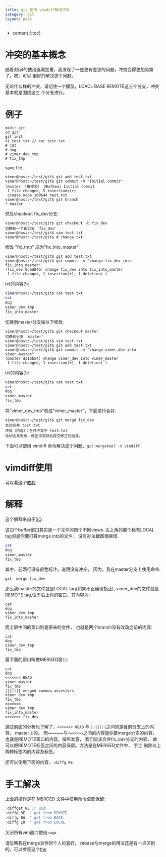 ```yaml
---
title: git 使用 vimdiff解决冲突
category: git
layout: post
---
```

* content
{:toc}

# 冲突的基本概念
随着对git的使用逐渐加重，我发现了一些更有意思的问题，冲突变得更加频繁了，嗯，可以
很好的解决这个问题。

无论什么样的冲突，请记住一个模型，LOACL BASE REMOTE这三个分支，冲突基本就是围绕这三
个分支进行。

# 例子

```git
mkdir git
cd git
git init
vi test.txt // cat test.txt
# cat
# dog
# vimer_dev_tmp
# fix_tmp
```

save file.

```git
vimer@host:~/test/git$ git add test.txt
vimer@host:~/test/git$ git commit -m "Initial commit"
[master （根提交） 30a7bea] Initial commit
 1 file changed, 5 insertions(+)
 create mode 100644 test.txt
vimer@host:~/test/git$ git branch
* master
```
然后checkout fix_dev分支:

```git
vimer@host:~/test/git$ git checkout -b fix_dev
切换到一个新分支 'fix_dev'
vimer@host:~/test/git$ vim test.txt
vimer@host:~/test/git$ # change txt
```
修改 "fix_tmp" 成为"fix_into_master".

```git
vimer@host:~/test/git$ git add test.txt
vimer@host:~/test/git$ git commit -m "change fix_dev into fix_into_master"
[fix_dev 0cbd8fb] change fix_dev into fix_into_master
 1 file changed, 1 insertion(+), 1 deletion(-)
```
txt的内容为:
```bash
vimer@host:~/test/git$ cat test.txt
cat
dog
vimer_dev_tmp
fix_into_master
```
切换到master分支做以下修改:

```git
vimer@host:~/test/git$ git checkout master
切换到分支 'master'
vimer@host:~/test/git$ vim test.txt
vimer@host:~/test/git$ git add test.txt
vimer@host:~/test/git$ git commit -m "change vimer_dev into vimer_master"
[master d31bb54] change vimer_dev into vimer_master
 1 file changed, 1 insertion(+), 1 deletion(-)
```
txt的内容为:

```bash
vimer@host:~/test/git$ cat test.txt
cat
dog
vimer_master
fix_tmp
```

将"vimer_dev_tmp"改成"vimer_master"，下面进行合并:

```git
vimer@host:~/test/git$ git merge fix_dev
自动合并 test.txt
冲突（内容）：合并冲突于 test.txt
自动合并失败，修正冲突然后提交修正的结果。
```
下面可以使用 vimdiff 命令解决这个问题。`git mergetool -t vimdiff`
# vimdiff使用
可以看这个[教程](https://www.rosipov.com/blog/use-vimdiff-as-git-mergetool/)


# 解释

这个解释来自于[SO](https://stackoverflow.com/questions/14904644/how-do-i-use-vimdiff-to-resolve-a-git-merge-conflict).

这四个buffer窗口其实是一个文件的四个不同views. 左上角的那个标有LOCAL tag的是你要打算merge  into的文件：
没有办法截图很麻烦.

```bash
cat
dog
vimer_master
fix_tmp
```

其中，前两行没有颜色标注，说明没有冲突， 因为，我在master分支上使用命令:

```git
git  merge fix_dev
```

那么我master的文件就是LOCAL tag(如果不正确请指正), vimer_dev的文件就是REMOTE tag,位于右上角的窗口，其内容为:

```git
cat
dog
vimer_dev_tmp
fix_into_master
```

而上层中间的窗口则是原来的文件， 也就是两个branch没有改动之前的内容:

```git
cat
dog
vimer_dev_tmp
fix_tmp
```

最下面的窗口叫做MERGED窗口:

```git
cat
dog
<<<<<<< HEAD
vimer_master
fix_tmp
||||||| merged common ancestors
vimer_dev_tmp
fix_tmp
=======
vimer_dev_tmp
fix_into_master
>>>>>>> fix_dev
```
通过前面的分析也了解了，`<<<<<<< HEAD` 与 `|||||||`之间的是目前分支上的内容， master上的。
而`=======`与`>>>>>>>`之间的内容是你要merge分支的内容， 也就是REMOTE窗口的内容，按照本意，
我们应该合并fix_dev分支的内容， 故可以把REMOTE标签之间的内容保留。方法是在MERGED文件中， 手工
删除以上两种标签内的内容及标签。

还可以使用下面的内容，`:diffg RE`

# 手工解决
上面的操作是在 MERGED 文件中使用命令全部保留:

```c
:diffget RE // 或者
:diffg RE  " get from REMOTE
:diffg BA  " get from BASE
:diffg LO  " get from LOCAL
```

关闭所有vim窗口使用`:wqa`.

请忽略我在merge文件时个人的喜好， rebase与merge的用法还是有一点区别的。可以参观这个[the](https://www.freecodecamp.org/news/the-ultimate-guide-to-git-merge-and-git-rebase/)




